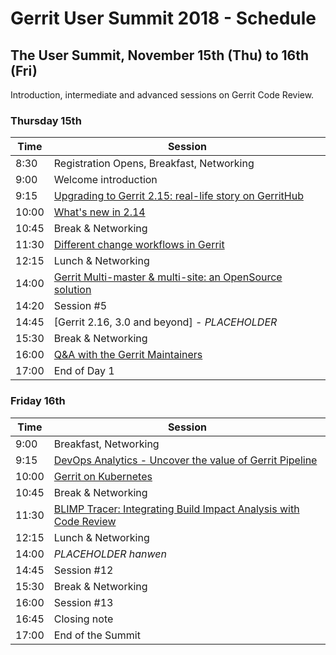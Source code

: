 # Gerrit User Summit 2018 - Schedule

## The User Summit, November 15th (Thu) to 16th (Fri)

Introduction, intermediate and advanced sessions on Gerrit Code Review.

### Thursday 15th

| Time  | Session                                                                                      |
|-------|----------------------------------------------------------------------------------------------|
|  8:30 | Registration Opens, Breakfast, Networking                                                    |
|  9:00 | Welcome introduction                                                                         |
|  9:15 | [Upgrading to Gerrit 2.15: real-life story on GerritHub](sessions/gerrithub-2.15-upgrade.md) |
| 10:00 | [What's new in 2.14](sessions/new-in-2.14.md)                                                |
| 10:45 | Break & Networking                                                                           |
| 11:30 | [Different change workflows in Gerrit](sessions/different-change-workflows-in-gerrit.md)     |
| 12:15 | Lunch & Networking                                                                           |
| 14:00 | [Gerrit Multi-master & multi-site: an OpenSource solution](sessions/multi-master-multi-site.md)|
| 14:20 | Session #5                                                                                   |
| 14:45 | [Gerrit 2.16, 3.0 and beyond] - *PLACEHOLDER*                                                |
| 15:30 | Break & Networking                                                                           |
| 16:00 | [Q&A with the Gerrit Maintainers](sessions/maintainers-qa.md)                                |
| 17:00 | End of Day 1                                                                                 |

### Friday 16th

| Time  | Session                                                                                      |
|-------|----------------------------------------------------------------------------------------------|
|  9:00 | Breakfast, Networking                                                                        |
|  9:15 | [DevOps Analytics - Uncover the value of Gerrit Pipeline](sessions/devops-analytics.md)      |
| 10:00 | [Gerrit on Kubernetes](sessions/gerrit-on-kubernetes.md)                                     |
| 10:45 | Break & Networking                                                                           |
| 11:30 | [BLIMP Tracer: Integrating Build Impact Analysis with Code Review](sessions/blimp-tracer.md) |
| 12:15 | Lunch & Networking                                                                           |
| 14:00 | *PLACEHOLDER hanwen*                                                                                  |
| 14:45 | Session #12                                                                                  |
| 15:30 | Break & Networking                                                                           |
| 16:00 | Session #13                                                                                  |
| 16:45 | Closing note                                                                                 |
| 17:00 | End of the Summit                                                                            |
